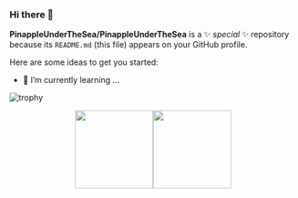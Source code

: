 ### Hi there 👋


**PinappleUnderTheSea/PinappleUnderTheSea** is a ✨ _special_ ✨ repository because its `README.md` (this file) appears on your GitHub profile.

Here are some ideas to get you started:

- 🌱 I’m currently learning ...



![trophy](https://github-profile-trophy.vercel.app/?username=PinappleUnderTheSea&no-frame=true&column=4&margin-w=36&margin-h=12)
</div>

<div align="center" style="display: flex; justify-content: center;">
  <img align="center" height="137px" src="https://github-readme-stats.vercel.app/api?username=PinappleUnderTheSea&hide_title=true&hide_border=true&show_icons=true&include_all_commits=true&line_height=21&bg_color=0,EC6C6C,FFD479,FFFC79,73FA79&theme=graywhite&locale=en" />
  <img align="center" height="137px" src="https://github-readme-stats.vercel.app/api/top-langs/?username=PinappleUnderTheSea&hide_title=true&hide_border=true&layout=compact&bg_color=0,73FA79,73FDFF,D783FF&theme=graywhite&locale=en" />
</div>
